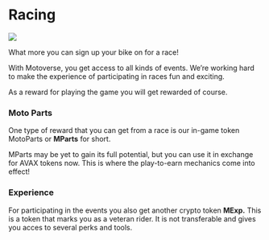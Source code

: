 # Racing

![](../.gitbook/assets/Race\_banner\_01.png)

What more you can sign up your bike on for a race!&#x20;

With Motoverse, you get access to all kinds of events. We’re working hard to make the experience of participating in races fun and exciting.

As a reward for playing the game you will get rewarded of course.&#x20;

### Moto Parts

One type of reward that you can get from a race is our in-game token MotoParts or **MParts** for short.

MParts may be yet to gain its full potential, but you can use it in exchange for AVAX tokens now. This is where the play-to-earn mechanics come into effect!

### Experience

For participating in the events you also get another crypto token **MExp.** This is a token that marks you as a veteran rider. It is not transferable and gives you acces to several perks and tools.

